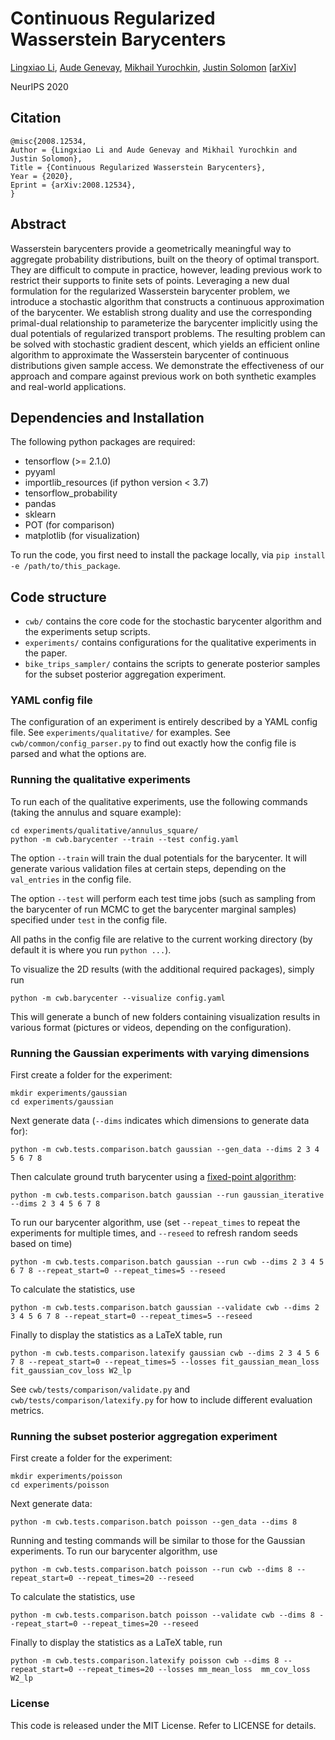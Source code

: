 # Continuous Regularized Wasserstein Barycenters
[Lingxiao Li](http://people.csail.mit.edu/lingxiao/), [Aude Genevay](https://audeg.github.io/), [Mikhail Yurochkin](https://moonfolk.github.io/), [Justin Solomon](https://people.csail.mit.edu/jsolomon/)
[[arXiv](https://arxiv.org/abs/2008.12534)]

NeurIPS 2020

## Citation
```
@misc{2008.12534,
Author = {Lingxiao Li and Aude Genevay and Mikhail Yurochkin and Justin Solomon},
Title = {Continuous Regularized Wasserstein Barycenters},
Year = {2020},
Eprint = {arXiv:2008.12534},
}
```

## Abstract
Wasserstein barycenters provide a geometrically meaningful way to aggregate probability distributions, built on the theory of optimal transport. They are difficult to compute in practice, however, leading previous work to restrict their supports to finite sets of points. Leveraging a new dual formulation for the regularized Wasserstein barycenter problem, we introduce a stochastic algorithm that constructs a continuous approximation of the barycenter. We establish strong duality and use
the corresponding primal-dual relationship to parameterize the barycenter implicitly using the dual potentials of regularized transport problems. The resulting problem can be solved with stochastic gradient descent, which yields an efficient online algorithm to approximate the Wasserstein barycenter of continuous distributions given sample access. We demonstrate the effectiveness of our approach and compare against previous work on both synthetic examples and real-world
applications.

## Dependencies and Installation
The following python packages are required:
- tensorflow (>= 2.1.0)
- pyyaml
- importlib_resources (if python version &lt; 3.7)
- tensorflow_probability
- pandas
- sklearn
- POT (for comparison)
- matplotlib (for visualization)

To run the code, you first need to install the package locally, via `pip install -e /path/to/this_package`.

## Code structure
* `cwb/` contains the core code for the stochastic barycenter algorithm and the experiments setup scripts.
* `experiments/` contains configurations for the qualitative experiments in the paper.
* `bike_trips_sampler/` contains the scripts to generate posterior samples for the subset posterior aggregation experiment.

### YAML config file
The configuration of an experiment is entirely described by a YAML config file.
See `experiments/qualitative/` for examples.
See `cwb/common/config_parser.py` to find out exactly how the config file is parsed and what the options are.

### Running the qualitative experiments
To run each of the qualitative experiments, use the following commands (taking the annulus and square example):
```
cd experiments/qualitative/annulus_square/
python -m cwb.barycenter --train --test config.yaml
```
The option `--train` will train the dual potentials for the barycenter. It will generate various validation files at certain steps, depending on the `val_entries` in the config file.

The option `--test` will perform each test time jobs (such as sampling from the barycenter of run MCMC to get the barycenter marginal samples) specified under `test` in the config file.

All paths in the config file are relative to the current working directory (by default it is where you run `python ...`).

To visualize the 2D results (with the additional required packages), simply run
```
python -m cwb.barycenter --visualize config.yaml
```
This will generate a bunch of new folders containing visualization results in various format (pictures or videos, depending on the configuration).

### Running the Gaussian experiments with varying dimensions
First create a folder for the experiment:
```
mkdir experiments/gaussian
cd experiments/gaussian
```
Next generate data (`--dims` indicates which dimensions to generate data for):
```
python -m cwb.tests.comparison.batch gaussian --gen_data --dims 2 3 4 5 6 7 8
```
Then calculate ground truth barycenter using a [fixed-point algorithm](https://arxiv.org/abs/1511.05355):
```
python -m cwb.tests.comparison.batch gaussian --run gaussian_iterative --dims 2 3 4 5 6 7 8
```
To run our barycenter algorithm, use (set `--repeat_times` to repeat the experiments for multiple times, and `--reseed` to refresh random seeds based on time)
```
python -m cwb.tests.comparison.batch gaussian --run cwb --dims 2 3 4 5 6 7 8 --repeat_start=0 --repeat_times=5 --reseed
```
To calculate the statistics, use
```
python -m cwb.tests.comparison.batch gaussian --validate cwb --dims 2 3 4 5 6 7 8 --repeat_start=0 --repeat_times=5 --reseed
```
Finally to display the statistics as a LaTeX table, run
```
python -m cwb.tests.comparison.latexify gaussian cwb --dims 2 3 4 5 6 7 8 --repeat_start=0 --repeat_times=5 --losses fit_gaussian_mean_loss fit_gaussian_cov_loss W2_lp
```
See `cwb/tests/comparison/validate.py` and `cwb/tests/comparison/latexify.py` for how to include different evaluation metrics.

### Running the subset posterior aggregation experiment
First create a folder for the experiment:
```
mkdir experiments/poisson
cd experiments/poisson
```
Next generate data:
```
python -m cwb.tests.comparison.batch poisson --gen_data --dims 8
```
Running and testing commands will be similar to those for the Gaussian experiments.
To run our barycenter algorithm, use
```
python -m cwb.tests.comparison.batch poisson --run cwb --dims 8 --repeat_start=0 --repeat_times=20 --reseed
```
To calculate the statistics, use
```
python -m cwb.tests.comparison.batch poisson --validate cwb --dims 8 --repeat_start=0 --repeat_times=20 --reseed
```
Finally to display the statistics as a LaTeX table, run
```
python -m cwb.tests.comparison.latexify poisson cwb --dims 8 --repeat_start=0 --repeat_times=20 --losses mm_mean_loss  mm_cov_loss W2_lp
```

### License
This code is released under the MIT License. Refer to LICENSE for details.
